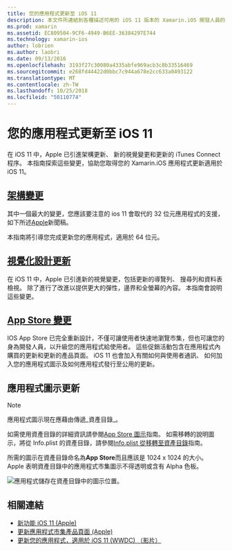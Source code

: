 ```yaml
---
title: 您的應用程式更新至 iOS 11
description: 本文件所連結到各種描述可用的 iOS 11 版本的 Xamarin.iOS 開發人員的新功能的指南。 比方說，視覺化設計，應用程式存放區的變更而更新，並更新應用程式圖示。
ms.prod: xamarin
ms.assetid: EC809504-9CF6-4949-B6EE-36384297E744
ms.technology: xamarin-ios
author: lobrien
ms.author: laobri
ms.date: 09/13/2016
ms.openlocfilehash: 3193f27c30080a4335abfe969acb3c8b33516469
ms.sourcegitcommit: e268fd44422d0bbc7c944a678e2cc633a0493122
ms.translationtype: MT
ms.contentlocale: zh-TW
ms.lasthandoff: 10/25/2018
ms.locfileid: "50110774"
---
```

# <a name="updating-your-app-to-ios-11"></a>您的應用程式更新至 iOS 11

在 iOS 11 中，Apple 已引進架構更新、 新的視覺變更和更新的 iTunes Connect 程序。 本指南探索這些變更，協助您取得您的 Xamarin.iOS 應用程式更新適用於 iOS 11。

## <a name="architecture-changesarchitecture-changesmd"></a>[架構變更](architecture-changes.md)

其中一個最大的變更，您應該要注意的 ios 11 會取代的 32 位元應用程式的支援，如下所述[Apple](https://developer.apple.com/news/?id=06282017b)新聞稿。

本指南將引導您完成更新您的應用程式，適用於 64 位元。

## <a name="visual-design-updatesvisual-designmd"></a>[視覺化設計更新](visual-design.md)

在 iOS 11 中，Apple 已引進新的視覺變更，包括更新的導覽列、 搜尋列和資料表檢視。 除了進行了改進以提供更大的彈性，邊界和全螢幕的內容。 本指南會說明這些變更。

## <a name="app-store-changesapp-store-changesmd"></a>[App Store 變更](app-store-changes.md)

IOS App Store 已完全重新設計，不僅可讓使用者快速地瀏覽市集，但也可讓您的身為開發人員，以升級您的應用程式給使用者。 這些促銷活動包含在應用程式內購買的更新和更新的產品頁面。 iOS 11 也會加入有關如何與使用者通訊、 如何加入您的應用程式圖示及如何應用程式發行至公用的更新。

## <a name="app-icon-updates"></a>應用程式圖示更新

> [!NOTE]
> 應用程式圖示現在應藉由傳遞_資產目錄_。 

如需使用資產目錄的詳細資訊請參閱[App Store 圖示](~/ios/app-fundamentals/images-icons/app-store-icon.md)指南。 如需移轉的說明圖示，將從 Info.plist 的資產目錄，請參閱[Info.plist 從移轉至資產目錄](~/ios/app-fundamentals/images-icons/app-icons.md)指南。

所需的圖示在資產目錄命名為**App Store**而且應該是 1024 x 1024 的大小。 Apple 表明資產目錄中的應用程式市集圖示不得透明或含有 Alpha 色板。

![應用程式儲存在資產目錄中的圖示位置。](images/image1.png)

## <a name="related-links"></a>相關連結

- [新功能 iOS 11 (Apple)](https://developer.apple.com/ios/)
- [更新應用程式市集產品頁面 (Apple)](https://developer.apple.com/app-store/product-page/)
- [更新您的應用程式，適用於 iOS 11 (WWDC) （影片）](https://developer.apple.com/videos/play/wwdc2017/204/)
